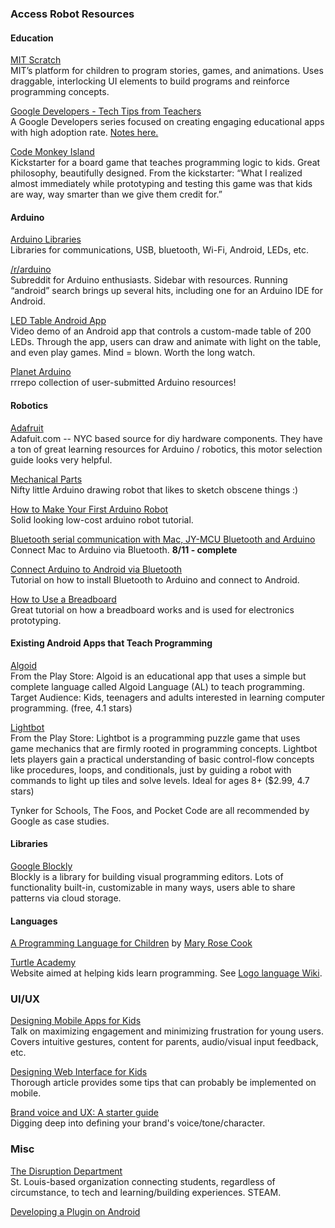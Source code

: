 ### Access Robot Resources

#### Education
[MIT Scratch](https://scratch.mit.edu/)  
MIT’s platform for children to program stories, games, and animations. Uses draggable, interlocking UI elements to build programs and reinforce programming concepts.

[Google Developers - Tech Tips from Teachers](https://www.youtube.com/playlist?list=PLOU2XLYxmsIIn9zepP_JLwNkvqYzpfieY&linkId=16083062)  
A Google Developers series focused on creating engaging educational apps with high adoption rate. [Notes here.](https://docs.google.com/document/d/1GZiQAts0ZmNQP68x3nVFk0nu5dFuW5jYiSJ15epoAGY/edit?usp=sharing)  

[Code Monkey Island](https://www.google.com/url?q=https%3A%2F%2Fwww.kickstarter.com%2Fprojects%2Frajsidhu%2Fcode-monkey-island-making-programming-childs-play%2Fdescription&sa=D&sntz=1&usg=AFQjCNFATqbBYIiHClCooDYwtRR4c7VzXQ)  
Kickstarter for a board game that teaches programming logic to kids. Great philosophy, beautifully designed. From the kickstarter: “What I realized almost immediately while prototyping and testing this game was that kids are way, way smarter than we give them credit for.”

#### Arduino
[Arduino Libraries](https://www.google.com/url?q=https%3A%2F%2Fwww.arduino.cc%2Fen%2FReference%2FLibraries&sa=D&sntz=1&usg=AFQjCNFyCF8uTngF5r1Dmuw2O4fyFMtn8Q)  
Libraries for communications, USB, bluetooth, Wi-Fi, Android, LEDs, etc.

[/r/arduino](http://www.reddit.com/r/arduino)  
Subreddit for Arduino enthusiasts. Sidebar with resources. Running “android” search brings up several hits, including one for an Arduino IDE for Android.

[LED Table Android App](https://www.youtube.com/watch?v=jbykUD1YC7M)  
Video demo of an Android app that controls a custom-made table of 200 LEDs. Through the app, users can draw and animate with light on the table, and even play games. Mind = blown. Worth the long watch.

[Planet Arduino](https://rrrepo.co/repo/PlanetArduino)  
rrrepo collection of user-submitted Arduino resources!

#### Robotics

[Adafruit](https://learn.adafruit.com/adafruit-motor-selection-guide)  
Adafuit.com -- NYC based source for diy hardware components. They have a ton of great learning resources for Arduino / robotics, this motor selection guide looks very helpful.

[Mechanical Parts](https://vimeo.com/78771257)  
Nifty little Arduino drawing robot that likes to sketch obscene things :)

[How to Make Your First Arduino Robot](http://www.foxytronics.com/learn/robots/how-to-make-your-first-arduino-robot/parts)  
Solid looking low-cost arduino robot tutorial.

[Bluetooth serial communication with Mac, JY-MCU Bluetooth and Arduino](https://decyborg.wordpress.com/2013/09/08/bluetooth-serial-communication-with-arduino-jy-mcu-bluetooth-and-macbook-pro/)  
Connect Mac to Arduino via Bluetooth. **8/11 - complete**

[Connect Arduino to Android via Bluetooth](http://www.instructables.com/id/Connect-Arduino-Uno-to-Android-via-Bluetooth/?ALLSTEPS)  
Tutorial on how to install Bluetooth to Arduino and connect to Android.

[How to Use a Breadboard](https://learn.sparkfun.com/tutorials/how-to-use-a-breadboard/anatomy-of-a-breadboard)  
Great tutorial on how a breadboard works and is used for electronics prototyping.

#### Existing Android Apps that Teach Programming

[Algoid](https://play.google.com/store/apps/details?id=fr.cyann.algoid&hl=en)  
From the Play Store: Algoid is an educational app that uses a simple but complete language called Algoid Language (AL) to teach programming. Target Audience: Kids, teenagers and adults interested in learning computer programming. (free, 4.1 stars)

[Lightbot](https://play.google.com/store/apps/details?id=com.lightbot.lightbot&hl=en)  
From the Play Store: Lightbot is a programming puzzle game that uses game mechanics that are firmly rooted in programming concepts. Lightbot lets players gain a practical understanding of basic control-flow concepts like procedures, loops, and conditionals, just by guiding a robot with commands to light up tiles and solve levels. Ideal for ages 8+ ($2.99, 4.7 stars)

Tynker for Schools, The Foos, and Pocket Code are all recommended by Google as case studies.

#### Libraries

[Google Blockly](https://developers.google.com/blockly/)  
Blockly is a library for building visual programming editors. Lots of functionality built-in, customizable in many ways, users able to share patterns via cloud storage.

#### Languages
[A Programming Language for Children](https://www.youtube.com/watch?v=qDZ5Ku6whi0) by [Mary Rose Cook](http://maryrosecook.com/)

[Turtle Academy](https://turtleacademy.com/learn.php)  
Website aimed at helping kids learn programming. See [Logo language Wiki](https://en.wikipedia.org/wiki/Logo_(programming_language)).

### UI/UX

[Designing Mobile Apps for Kids](https://realm.io/news/altconf-kathryn-rotondo-designing-mobile-apps-for-kids/)  
Talk on maximizing engagement and minimizing frustration for young users. Covers intuitive gestures, content for parents, audio/visual input feedback, etc.

[Designing Web Interface for Kids](http://www.uxhandy.com/user-experience/designing-web-interfaces-for-kids/)  
Thorough article provides some tips that can probably be implemented on mobile.

[Brand voice and UX: A starter guide](https://medium.com/@InVisionApp/brand-voice-and-ux-a-starter-guide-84009692c1c4?ref=uxhandy)  
Digging deep into defining your brand's voice/tone/character.

### Misc

[The Disruption Department](http://thedisruptiondepartment.org/)  
St. Louis-based organization connecting students, regardless of circumstance, to tech and learning/building experiences. STEAM.

[Developing a Plugin on Android](http://cordova.apache.org/docs/en/2.4.0/guide_plugin-development_android_index.md.html#Developing%20a%20Plugin%20on%20Android)
